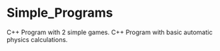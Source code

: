 # Simple_Programs
C++ Program with 2 simple games. 
C++ Program with basic automatic physics calculations.
